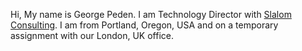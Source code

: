 Hi,
My name is George Peden. I am Technology Director with [Slalom Consulting](www.slalom.com).  I am from Portland, Oregon, USA and on a temporary assignment with our London, UK office.
